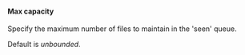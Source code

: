
#### Max capacity
Specify the maximum number of files to maintain in the 'seen' queue.

Default is <i>unbounded</i>.

